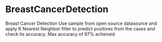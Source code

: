 # BreastCancerDetection
Breast Cancer Detection
Use sample from open source datasource and apply K Nearest Neighbor filter to predict positives from the cases and check its accuracy.
Max accuracy of 97% acheived.
